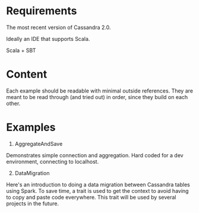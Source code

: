 Requirements
=============

The most recent version of Cassandra 2.0.

Ideally an IDE that supports Scala.

Scala + SBT


Content
=========

Each example should be readable with minimal outside references.  They are meant to be read through (and tried out) in order, since they build on each other.


Examples
========

1. AggregateAndSave

Demonstrates simple connection and aggregation.  Hard coded for a dev environment, connecting to localhost.


2. DataMigration

Here's an introduction to doing a data migration between Cassandra tables using Spark.  To save time, a trait is used to get the context to avoid having to copy and paste code everywhere.  This trait will be used by several projects in the future.




